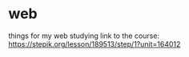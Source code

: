 # web
things for my web studying
link to the course: https://stepik.org/lesson/189513/step/1?unit=164012

